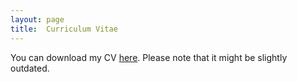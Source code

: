 ```yaml
---
layout: page
title:  Curriculum Vitae
---
```


You can download my CV [here](/cv.pdf).
Please note that it might be slightly outdated.
